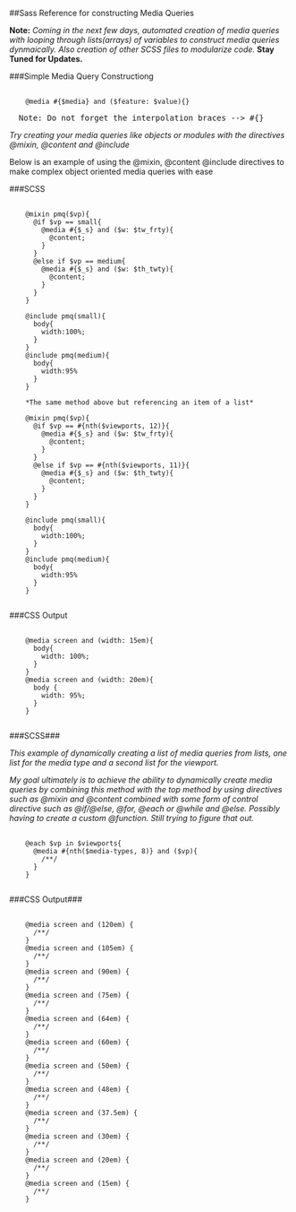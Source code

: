##Sass Reference for constructing Media Queries  

**Note:** *Coming in the next few days, automated creation of media queries with looping through lists(arrays) of variables to construct media queries dynmaically. Also creation of other SCSS files to modularize code.* **Stay Tuned for Updates.**  

###Simple Media Query Constructiong
<pre>
  <code>
    @media #{$media} and ($feature: $value){}   
  </code>
  Note: Do not forget the interpolation braces --> #{}
</pre>

*Try creating your media queries like objects or modules with the directives @mixin, @content and @include* 

Below is an example of using the @mixin, @content @include directives to make complex object oriented media queries with ease  

###SCSS
<pre>
  <code>
    @mixin pmq($vp){
      @if $vp == small{ 
        @media #{$_s} and ($w: $tw_frty){ 
          @content; 
        }
      }
      @else if $vp == medium{ 
        @media #{$_s} and ($w: $th_twty){ 
          @content; 
        }
      }
    }
    
    @include pmq(small){
      body{
        width:100%;
      }
    }
    @include pmq(medium){
      body{
        width:95%
      }
    }
    
    *The same method above but referencing an item of a list*
    
    @mixin pmq($vp){
      @if $vp == #{nth($viewports, 12)}{ 
        @media #{$_s} and ($w: $tw_frty){ 
          @content; 
        }
      }
      @else if $vp == #{nth($viewports, 11)}{ 
        @media #{$_s} and ($w: $th_twty){ 
          @content; 
        }
      }
    }

    @include pmq(small){
      body{
        width:100%;
      }
    }
    @include pmq(medium){
      body{
        width:95%
      }
    }
  </code>
</pre>

###CSS Output
<pre>
  <code>
    @media screen and (width: 15em){
      body{
        width: 100%;
      }
    }
    @media screen and (width: 20em){
      body {
        width: 95%;
      }
    }
  </code>
</pre>

###SCSS###

*This example of dynamically creating a list of media queries from lists, one list for the media type and a second list for the viewport.*  

*My goal ultimately is to achieve the ability to dynamically create media queries by combining this method with the top method by using directives such as @mixin and @content combined with some form of control directive such as @if/@else, @for, @each or @while and @else. Possibly having to create a custom @function. Still trying to figure that out.*
<pre>
  <code>
    @each $vp in $viewports{
      @media #{nth($media-types, 8)} and ($vp){
        /**/
      }
    }
  </code>
</pre>

###CSS Output###
<pre>
  <code>
    @media screen and (120em) {
      /**/
    }
    @media screen and (105em) {
      /**/
    }
    @media screen and (90em) {
      /**/
    }
    @media screen and (75em) {
      /**/
    }
    @media screen and (64em) {
      /**/
    }
    @media screen and (60em) {
      /**/
    }
    @media screen and (50em) {
      /**/
    }
    @media screen and (48em) {
      /**/
    }
    @media screen and (37.5em) {
      /**/
    }
    @media screen and (30em) {
      /**/
    }
    @media screen and (20em) {
      /**/
    }
    @media screen and (15em) {
      /**/
    }
  </code>
</pre>



